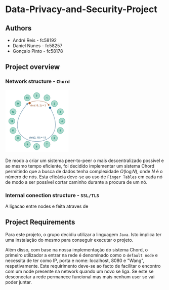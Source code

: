 # Data-Privacy-and-Security-Project

## Authors

- André Reis - fc58192
- Daniel Nunes - fc58257
- Gonçalo Pinto - fc58178

## Project overview

### Network structure - `Chord`

<img src="READMEFiles/chord-p2p-removebg-preview.png" alt="plot" width="200"/>

De modo a criar um sistema peer-to-peer o mais descentralizado possível e ao mesmo tempo eficiente, foi decidido implementar um sistema Chord permitindo que a busca de dados tenha complexidade $O(\log N)$, onde $N$ é o número de nós. Esta eficácia deve-se ao uso de `Finger Tables` em cada nó de modo a ser possível cortar caminho durante a procura de um nó.

### Internal conection structure - `SSL/TLS`

A ligacao entre nodes e feita atraves de 

## Project Requirements

Para este projeto, o grupo decidiu utilizar a linguagem `Java`. Isto implica ter uma instalação do mesmo para conseguir executar o projeto.

Além disso, com base na nossa implementação do sistema Chord, o primeiro utilizador a entrar na rede é denominado como o `default node` e necessita de ter como IP, porta e nome: localhost, 8080 e "Wang", respetivamente. Este requirimento deve-se ao facto de facilitar o encontro com um node presente na network quando um novo se liga. Se este se desconectar a rede permanece funcional mas mais nenhum user se vai poder juntar.